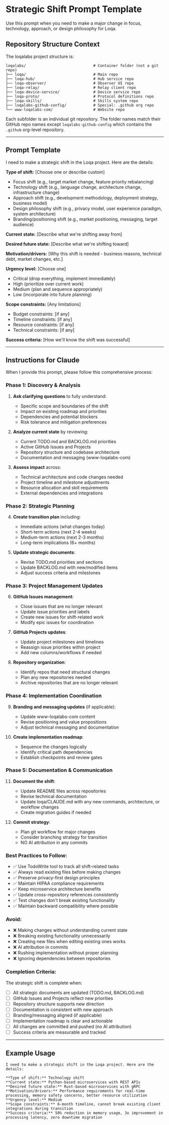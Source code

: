 # Strategic Shift Prompt Template

Use this prompt when you need to make a major change in focus, technology, approach, or design philosophy for Loqa.

## Repository Structure Context

The loqalabs project structure is:
```
loqalabs/                              # Container folder (not a git repo)
├── loqa/                              # Main repo
├── loqa-hub/                          # Hub service repo  
├── loqa-observer/                     # Observer UI repo
├── loqa-relay/                        # Relay client repo
├── loqa-device-service/               # Device service repo
├── loqa-proto/                        # Protocol definitions repo
├── loqa-skills/                       # Skills system repo
├── loqalabs-github-config/            # Special: .github org repo
└── www-loqalabs-com/                  # Website repo
```

Each subfolder is an individual git repository. The folder names match their GitHub repo names except `loqalabs-github-config` which contains the `.github` org-level repository.

---

## Prompt Template

I need to make a strategic shift in the Loqa project. Here are the details:

**Type of shift:** [Choose one or describe custom]
- Focus shift (e.g., target market change, feature priority rebalancing)
- Technology shift (e.g., language change, architecture change, infrastructure change)
- Approach shift (e.g., development methodology, deployment strategy, business model)
- Design philosophy shift (e.g., privacy model, user experience paradigm, system architecture)
- Branding/positioning shift (e.g., market positioning, messaging, target audience)

**Current state:** [Describe what we're shifting away from]

**Desired future state:** [Describe what we're shifting toward]

**Motivation/drivers:** [Why this shift is needed - business reasons, technical debt, market changes, etc.]

**Urgency level:** [Choose one]
- Critical (drop everything, implement immediately)
- High (prioritize over current work)
- Medium (plan and sequence appropriately)
- Low (incorporate into future planning)

**Scope constraints:** [Any limitations]
- Budget constraints: [if any]
- Timeline constraints: [if any]
- Resource constraints: [if any]
- Technical constraints: [if any]

**Success criteria:** [How we'll know the shift was successful]

---

## Instructions for Claude

When I provide this prompt, please follow this comprehensive process:

### Phase 1: Discovery & Analysis
1. **Ask clarifying questions** to fully understand:
   - Specific scope and boundaries of the shift
   - Impact on existing roadmap and priorities
   - Dependencies and potential blockers
   - Risk tolerance and mitigation preferences

2. **Analyze current state** by reviewing:
   - Current TODO.md and BACKLOG.md priorities
   - Active GitHub Issues and Projects
   - Repository structure and codebase architecture
   - Documentation and messaging (www-loqalabs-com)

3. **Assess impact** across:
   - Technical architecture and code changes needed
   - Project timeline and milestone adjustments
   - Resource allocation and skill requirements
   - External dependencies and integrations

### Phase 2: Strategic Planning
4. **Create transition plan** including:
   - Immediate actions (what changes today)
   - Short-term actions (next 2-4 weeks)
   - Medium-term actions (next 2-3 months)
   - Long-term implications (6+ months)

5. **Update strategic documents**:
   - Revise TODO.md priorities and sections
   - Update BACKLOG.md with new/modified items
   - Adjust success criteria and milestones

### Phase 3: Project Management Updates
6. **GitHub Issues management**:
   - Close issues that are no longer relevant
   - Update issue priorities and labels
   - Create new issues for shift-related work
   - Modify epic issues for coordination

7. **GitHub Projects updates**:
   - Update project milestones and timelines
   - Reassign issue priorities within project
   - Add new columns/workflows if needed

8. **Repository organization**:
   - Identify repos that need structural changes
   - Plan any new repositories needed
   - Archive repositories that are no longer relevant

### Phase 4: Implementation Coordination
9. **Branding and messaging updates** (if applicable):
   - Update www-loqalabs-com content
   - Revise positioning and value propositions
   - Adjust technical messaging and documentation

10. **Create implementation roadmap**:
    - Sequence the changes logically
    - Identify critical path dependencies
    - Establish checkpoints and review gates

### Phase 5: Documentation & Communication
11. **Document the shift**:
    - Update README files across repositories
    - Revise technical documentation
    - Update loqa/CLAUDE.md with any new commands, architecture, or workflow changes
    - Create migration guides if needed

12. **Commit strategy**:
    - Plan git workflow for major changes
    - Consider branching strategy for transition
    - NO AI attribution in any commits

### Best Practices to Follow:
- ✅ Use TodoWrite tool to track all shift-related tasks
- ✅ Always read existing files before making changes
- ✅ Preserve privacy-first design principles
- ✅ Maintain HIPAA compliance requirements
- ✅ Keep microservice architecture benefits
- ✅ Update cross-repository references consistently
- ✅ Test changes don't break existing functionality
- ✅ Maintain backward compatibility where possible

### Avoid:
- ❌ Making changes without understanding current state
- ❌ Breaking existing functionality unnecessarily
- ❌ Creating new files when editing existing ones works
- ❌ AI attribution in commits
- ❌ Rushing implementation without proper planning
- ❌ Ignoring dependencies between repositories

### Completion Criteria:
The strategic shift is complete when:
- [ ] All strategic documents are updated (TODO.md, BACKLOG.md)
- [ ] GitHub Issues and Projects reflect new priorities
- [ ] Repository structure supports new direction
- [ ] Documentation is consistent with new approach
- [ ] Branding/messaging aligned (if applicable)
- [ ] Implementation roadmap is clear and actionable
- [ ] All changes are committed and pushed (no AI attribution)
- [ ] Success criteria are measurable and tracked

---

## Example Usage

```
I need to make a strategic shift in the Loqa project. Here are the details:

**Type of shift:** Technology shift
**Current state:** Python-based microservices with REST APIs
**Desired future state:** Rust-based microservices with gRPC
**Motivation/drivers:** Performance requirements for real-time processing, memory safety concerns, better resource utilization
**Urgency level:** Medium
**Scope constraints:** 6-month timeline, cannot break existing client integrations during transition
**Success criteria:** 50% reduction in memory usage, 3x improvement in processing latency, zero downtime migration
```